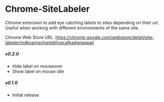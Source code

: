 Chrome-SiteLabeler
==================

Chrome extension to add eye catching labels to sites depending on their url. Useful when working with different environments of the same site.

Chrome Web Store URL: https://chrome.google.com/webstore/detail/site-labeler/mdkoanlgchgnkbfjcecafkadgneapali

##### v0.2.0
- Hide label on mouseover
- Show label on mouse idle

##### v0.1.0
- Initial release
